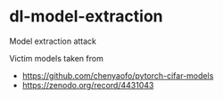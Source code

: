 # dl-model-extraction
Model extraction attack

Victim models taken from 
- https://github.com/chenyaofo/pytorch-cifar-models
- https://zenodo.org/record/4431043
